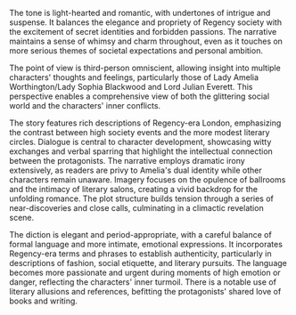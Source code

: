 
<tone>The tone is light-hearted and romantic, with undertones of intrigue and suspense. It balances the elegance and propriety of Regency society with the excitement of secret identities and forbidden passions. The narrative maintains a sense of whimsy and charm throughout, even as it touches on more serious themes of societal expectations and personal ambition.</tone>

<pov>The point of view is third-person omniscient, allowing insight into multiple characters' thoughts and feelings, particularly those of Lady Amelia Worthington/Lady Sophia Blackwood and Lord Julian Everett. This perspective enables a comprehensive view of both the glittering social world and the characters' inner conflicts.</pov>

<litdev>The story features rich descriptions of Regency-era London, emphasizing the contrast between high society events and the more modest literary circles. Dialogue is central to character development, showcasing witty exchanges and verbal sparring that highlight the intellectual connection between the protagonists. The narrative employs dramatic irony extensively, as readers are privy to Amelia's dual identity while other characters remain unaware. Imagery focuses on the opulence of ballrooms and the intimacy of literary salons, creating a vivid backdrop for the unfolding romance. The plot structure builds tension through a series of near-discoveries and close calls, culminating in a climactic revelation scene.</litdev>

<lexchoice>The diction is elegant and period-appropriate, with a careful balance of formal language and more intimate, emotional expressions. It incorporates Regency-era terms and phrases to establish authenticity, particularly in descriptions of fashion, social etiquette, and literary pursuits. The language becomes more passionate and urgent during moments of high emotion or danger, reflecting the characters' inner turmoil. There is a notable use of literary allusions and references, befitting the protagonists' shared love of books and writing.</lexchoice>
